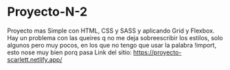 # Proyecto-N-2
Proyecto mas Simple con HTML, CSS y SASS y aplicando Grid y Flexbox.
Hay un problema con las queires q no me deja sobreescribir los estilos, solo algunos pero muy pocos, en los que no tengo que usar la palabra 
!import, esto nose muy bien porq pasa
Link del sitio: https://proyecto-scarlett.netlify.app/
